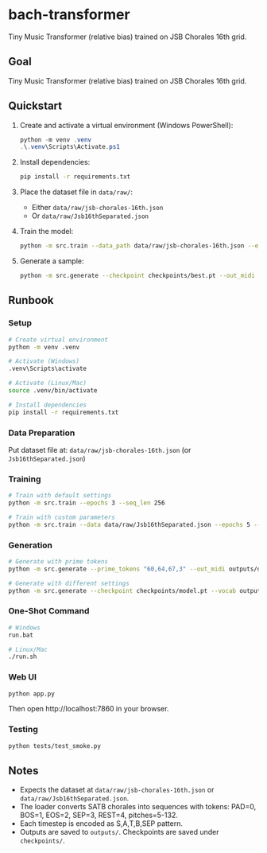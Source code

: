 # bach-transformer

Tiny Music Transformer (relative bias) trained on JSB Chorales 16th grid.

## Goal

Tiny Music Transformer (relative bias) trained on JSB Chorales 16th grid.

## Quickstart

1. Create and activate a virtual environment (Windows PowerShell):
   ```powershell
   python -m venv .venv
   .\.venv\Scripts\Activate.ps1
   ```

2. Install dependencies:
   ```bash
   pip install -r requirements.txt
   ```

3. Place the dataset file in `data/raw/`:
   - Either `data/raw/jsb-chorales-16th.json`
   - Or `data/raw/Jsb16thSeparated.json`

4. Train the model:
   ```bash
   python -m src.train --data_path data/raw/jsb-chorales-16th.json --epochs 5 --batch_size 32
   ```

5. Generate a sample:
   ```bash
   python -m src.generate --checkpoint checkpoints/best.pt --out_midi outputs/sample.mid --max_len 256 --temperature 1.0 --top_k 0
   ```

## Runbook

### Setup
```bash
# Create virtual environment
python -m venv .venv

# Activate (Windows)
.venv\Scripts\activate

# Activate (Linux/Mac)
source .venv/bin/activate

# Install dependencies
pip install -r requirements.txt
```

### Data Preparation
Put dataset file at: `data/raw/jsb-chorales-16th.json` (or `Jsb16thSeparated.json`)

### Training
```bash
# Train with default settings
python -m src.train --epochs 3 --seq_len 256

# Train with custom parameters
python -m src.train --data data/raw/Jsb16thSeparated.json --epochs 5 --batch_size 16 --seq_len 512
```

### Generation
```bash
# Generate with prime tokens
python -m src.generate --prime_tokens "60,64,67,3" --out_midi outputs/demo.mid

# Generate with different settings
python -m src.generate --checkpoint checkpoints/model.pt --vocab outputs/vocab.json --max_new 512 --temperature 0.8
```

### One-Shot Command
```bash
# Windows
run.bat

# Linux/Mac
./run.sh
```

### Web UI
```bash
python app.py
```
Then open http://localhost:7860 in your browser.

### Testing
```bash
python tests/test_smoke.py
```

## Notes

- Expects the dataset at `data/raw/jsb-chorales-16th.json` or `data/raw/Jsb16thSeparated.json`.
- The loader converts SATB chorales into sequences with tokens: PAD=0, BOS=1, EOS=2, SEP=3, REST=4, pitches=5-132.
- Each timestep is encoded as S,A,T,B,SEP pattern.
- Outputs are saved to `outputs/`. Checkpoints are saved under `checkpoints/`.
